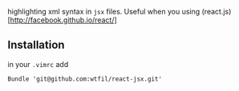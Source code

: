 highlighting xml syntax in ```jsx``` files. Useful when you using (react.js)[http://facebook.github.io/react/]

## Installation 

in your ```.vimrc``` add

    Bundle 'git@github.com:wtfil/react-jsx.git'
